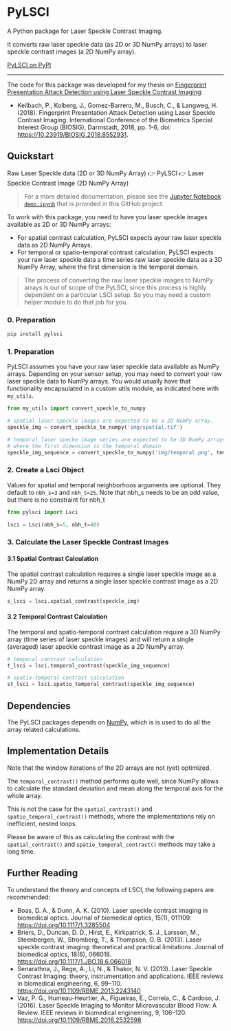 # PyLSCI

A Python package for Laser Speckle Contrast Imaging.

It converts raw laser speckle data (as 2D or 3D NumPy arrays) to laser speckle contrast images (a 2D NumPy array).

[PyLSCI on PyPI](https://pypi.org/project/pylsci/)

---

The code for this package was developed for my thesis on [Fingerprint Presentation Attack Detection using Laser Speckle Contrast Imaging](https://www.researchgate.net/publication/329391997_Fingerprint_Presentation_Attack_Detection_using_Laser_Speckle_Contrast_Imaging):

- Keilbach, P., Kolberg, J., Gomez-Barrero, M., Busch, C., & Langweg, H. (2018). Fingerprint Presentation Attack Detection using Laser Speckle Contrast Imaging. International Conference of the Biometrics Special Interest Group (BIOSIG), Darmstadt, 2018, pp. 1-6, doi: https://10.23919/BIOSIG.2018.8552931.

## Quickstart

Raw Laser Speckle data (2D or 3D NumPy Array) :point_right: PyLSCI :point_right: Laser Speckle Contrast Image (2D NumPy Array)

> For a more detailed documentation, please see the [Jupyter Notebook `demo.ipynb`](https://github.com/pkeilbach/pylsci/blob/develop/demo.ipynb) that is provided in this GitHub project.

To work with this package, you need to have you laser speckle images available as 2D or 3D NumPy arrays:

- For spatial contrast calculation, PyLSCI expects ayour raw laser speckle data as 2D NumPy Arrays.
- For temporal or spatio-temporal contrast calculation, PyLSCI expects your raw laser speckle data a time series raw laser speckle data as a 3D NumPy Array, where the first dimension is the temporal domain.

> The process of converting the raw laser speckle images to NumPy arrays is out of scope of the PyLSCI, since this process is highly dependent on a particular LSCI setup. So you may need a custom helper module to do that job for you.

### 0. Preparation

```sh
pip install pylsci
```

### 1. Preparation

PyLSCI assumes you have your raw laser speckle data available as NumPy arrays.
Depending on your sensor setup, you may need to convert your raw laser speckle data to NumPy arrays.
You would usually have that functionality encapsulated in a custom utils module, as indicated here with `my_utils`.

```python
from my_utils import convert_speckle_to_numpy

# spatial laser speckle images are expected to be a 2D NumPy array.
speckle_img = convert_speckle_to_numpy('img/spatial.tif')

# temporal laser specke image series are expected to be 3D NumPy arrays, 
# where the first dimension is the temporal domain
speckle_img_sequence = convert_speckle_to_numpy('img/temporal.png', temporal_series=True)
```

### 2. Create a Lsci Object

Values for spatial and temporal neighborhoos arguments are optional. 
They default to `nbh_s=3` and `nbh_t=25`.
Note that nbh_s needs to be an odd value, but there is no constraint for nbh_t

```python
from pylsci import Lsci

lsci = Lsci(nbh_s=5, nbh_t=40)
```

### 3. Calculate the Laser Speckle Contrast Images

#### 3.1 Spatial Contrast Calculation 

The spatial contrast calculation requires a single laser speckle image as a NumPy 2D array and returns a single laser speckle contrast image as a 2D NumPy array.

```python
s_lsci = lsci.spatial_contrast(speckle_img)
```

#### 3.2 Temporal Contrast Calculation
The temporal and spatio-temporal contrast calculation require a 3D NumPy array (time series of laser speckle images) and will return a single (averaged) laser speckle contrast image as a 2D NumPy array.

```python
# temporal contrast calculation
t_lsci = lsci.temporal_contrast(speckle_img_sequence)

# spatio-temporal contrast calculation
st_lsci = lsci.spatio_temporal_contrast(speckle_img_sequence)
```

## Dependencies

The PyLSCI packages depends on [NumPy](https://numpy.org/), 
which is is used to do all the array related calculations.  

## Implementation Details

Note that the window iterations of the 2D arrays are not (yet) optimized. 

The `temporal_contrast()` method performs quite well, since NumPy allows to calculate the standard deviation and mean along the temporal axis for the whole array.

This is not the case for the `spatial_contrast()` and `spatio_temporal_contrast()` methods,
where the implementations rely on inefficient, nested loops.

Please be aware of this as calculating the contrast with the `spatial_contrast()` and `spatio_temporal_contrast()` methods may take a long time.


## Further Reading

To understand the theory and concepts of LSCI, the following papers are recommended:

- Boas, D. A., & Dunn, A. K. (2010). Laser speckle contrast imaging in biomedical optics. Journal of biomedical optics, 15(1), 011109. https://doi.org/10.1117/1.3285504
- Briers, D., Duncan, D. D., Hirst, E., Kirkpatrick, S. J., Larsson, M., Steenbergen, W., Stromberg, T., & Thompson, O. B. (2013). Laser speckle contrast imaging: theoretical and practical limitations. Journal of biomedical optics, 18(6), 066018. https://doi.org/10.1117/1.JBO.18.6.066018
- Senarathna, J., Rege, A., Li, N., & Thakor, N. V. (2013). Laser Speckle Contrast Imaging: theory, instrumentation and applications. IEEE reviews in biomedical engineering, 6, 99–110. https://doi.org/10.1109/RBME.2013.2243140
- Vaz, P. G., Humeau-Heurtier, A., Figueiras, E., Correia, C., & Cardoso, J. (2016). Laser Speckle Imaging to Monitor Microvascular Blood Flow: A Review. IEEE reviews in biomedical engineering, 9, 106–120. https://doi.org/10.1109/RBME.2016.2532598
